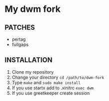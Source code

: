 # My dwm fork
## PATCHES
- pertag
- fullgaps

## INSTALLATION
1. Clone my repository
2. Change your directory ```cd /path/to/dwm-fork```
3. Type ```make``` and ```sudo make install```
4. If you use startx add to .xinitrc ```exec dwm```
5. If you use greetkeeper create session
